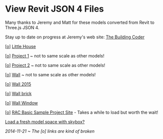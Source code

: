 View Revit JSON 4 Files
===

Many thanks to Jeremy and Matt for these models converted from Revit to Three.js JSON 4.

Stay up to date on progress at Jeremy's web site: [The Building Coder]( http://thebuildingcoder.typepad.com/ ) 

[[o]( #load-file-json4.js#../../../RvtVa3c/models/little_house.rvt.js#open#py=-10#ry=3#sx=1#sy=1#sz=1 )] 
[Little House]( #load-file-json4.js#../../../RvtVa3c/models/little_house.rvt.js#py=-10#ry=3#sx=1#sy=1#sz=1 )

[[o]( #load-file-json4.js#../../../RvtVa3c/models/Project1.rvt.js#open#px=-50#py=-10#ry=1.5#sx=0.01#sy=0.01#sz=0.01 )] 
[Project 1]( #load-file-json4.js#../../../RvtVa3c/models/Project1.rvt.js#px=-50#py=-10#ry=-1.5#sx=0.01#sy=0.01#sz=0.01 ) ~ not to same scale as other models!

[[o]( #load-file-json4.js#../../../RvtVa3c/models/Project2.rvt.js#open#py=-10#sx=0.01#sy=0.01#sz=0.01 )] 
[Project 2]( #load-file-json4.js#../../../RvtVa3c/models/Project2.rvt.js#px=120#py=-10#pz=120#ry=1.6#sx=0.01#sy=0.01#sz=0.01 ) ~ not to same scale as other models!

[[o]( #load-file-json4.js#../../../RvtVa3c/models/Wall.rvt.js#open#py=-10#sx=0.01#sy=0.01#sz=0.01 )] 
[Wall]( #load-file-json4.js#../../../RvtVa3c/models/Wall.rvt.js#px=20#py=-10#sx=0.01#sy=0.01#sz=0.01 ) ~ not to same scale as other models!

[[o]( #load-file-json4.js#../../../RvtVa3c/models/Wall_2015.rvt.js#open#sx=1#sy=1#sz=1 )] 
[Wall 2015]( #load-file-json4.js#../../../RvtVa3c/models/Wall_2015.rvt.js#px=50#py=-10#pz=30#ry=0.1#sx=1#sy=1#sz=1 )

[[o]( #load-file-json4.js#../../../RvtVa3c/models/Wall_brick.rvt.js#open#sx=1#sy=1#sz=1 )] 
[Wall brick]( #load-file-json4.js#../../../RvtVa3c/models/Wall_brick.rvt.js#px=50#py=-10#pz=50#ry=-0.03#sx=1#sy=1#sz=1 )

[[o]( #load-file-json4.js#../../../RvtVa3c/models/WallWindow.rvt.js#open#sx=0.01#sy=0.01#sz=0.01 )] 
[Wall Window]( #load-file-json4.js#../../../RvtVa3c/models/WallWindow.rvt.js#px=50#py=-10#pz=80#ry=0.08#sx=0.01#sy=0.01#sz=0.01 )

[[o]( #load-file-json4.js#../../../RvtVa3c/models/rac_basic_sample_project_scene.rvt.js#open#sx=1#sy=1#sz=1 )] 
[RAC Basic Sample Project Site]( #load-file-json4.js#../../../RvtVa3c/models/rac_basic_sample_project_scene.rvt.js#sx=0.01#sy=0.01#sz=0.01 ) - Takes a while to load but worth the wait!

 [Load a fresh model space with skybox?]( #load-file-html.js#../templates/template-skybox.html )

_2014-11-21 ~ The [o] links are kind of broken_
